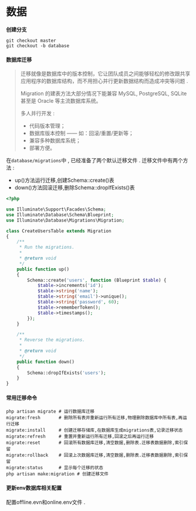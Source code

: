 # 数据

**创建分支**

```
git checkout master
git checkout -b database
```

#### 数据库迁移

> 迁移就像是数据库中的版本控制，它让团队成员之间能够轻松的修改跟共享应用程序的数据库结构，而不用担心并行更新数据结构而造成冲突等问题 .
>
> Migration 的建表方法大部分情况下能兼容 MySQL, PostgreSQL, SQLite 甚至是 Oracle 等主流数据库系统。
>
> 多人并行开发 :
>
> * 代码版本管理；
> * 数据库版本控制 —— 如：回滚/重置/更新等；
> * 兼容多种数据库系统；
> * 部署方便。

在`database/migrations`中 , 已经准备了两个默认迁移文件 . 迁移文件中有两个方法 :

* up\(\)方法运行迁移,创建Schema::create\(\)表
* down\(\)方法回滚迁移,删除Schema::dropIfExists\(\)表

```php
<?php

use Illuminate\Support\Facades\Schema;
use Illuminate\Database\Schema\Blueprint;
use Illuminate\Database\Migrations\Migration;

class CreateUsersTable extends Migration
{
    /**
     * Run the migrations.
     *
     * @return void
     */
    public function up()
    {
        Schema::create('users', function (Blueprint $table) {
            $table->increments('id');
            $table->string('name');
            $table->string('email')->unique();
            $table->string('password', 60);
            $table->rememberToken();
            $table->timestamps();
        });
    }

    /**
     * Reverse the migrations.
     *
     * @return void
     */
    public function down()
    {
        Schema::dropIfExists('users');
    }
}
```

#### 常用迁移命令

```
php artisan migrate # 运行数据库迁移
migrate:fresh       # 删除所有表并重新运行所有迁移,物理删除数据库中所有表,再运行迁移
migrate:install     # 创建迁移存储库,在数据库生成migrations表,记录迁移状态
migrate:refresh     # 重置并重新运行所有迁移,回滚之后再运行迁移
migrate:reset       # 回滚所有数据库迁移,清空数据,删除表.迁移表数据删除,索引保留
migrate:rollback    # 回滚上次数据库迁移,清空数据,删除表.迁移表数据删除,索引保留
migrate:status      # 显示每个迁移的状态
php artisan make:migration # 创建迁移文件
```

#### 更新env数据库相关配置

配置offline.evn和online.env文件 .

